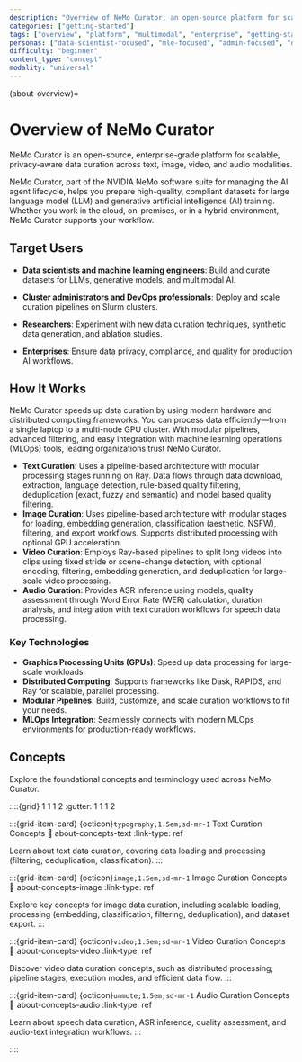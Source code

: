 ```yaml
---
description: "Overview of NeMo Curator, an open-source platform for scalable data curation across text, image, video, and audio modalities for AI training"
categories: ["getting-started"]
tags: ["overview", "platform", "multimodal", "enterprise", "getting-started"]
personas: ["data-scientist-focused", "mle-focused", "admin-focused", "devops-focused"]
difficulty: "beginner"
content_type: "concept"
modality: "universal"
---
```


(about-overview)=

# Overview of NeMo Curator

NeMo Curator is an open-source, enterprise-grade platform for scalable, privacy-aware data curation across text, image, video, and audio modalities.

NeMo Curator, part of the NVIDIA NeMo software suite for managing the AI agent lifecycle, helps you prepare high-quality, compliant datasets for large language model (LLM) and generative artificial intelligence (AI) training. Whether you work in the cloud, on-premises, or in a hybrid environment, NeMo Curator supports your workflow.

## Target Users

- **Data scientists and machine learning engineers**: Build and curate datasets for LLMs, generative models, and multimodal AI.

- **Cluster administrators and DevOps professionals**: Deploy and scale curation pipelines on Slurm clusters.
- **Researchers**: Experiment with new data curation techniques, synthetic data generation, and ablation studies.
- **Enterprises**: Ensure data privacy, compliance, and quality for production AI workflows.

## How It Works

NeMo Curator speeds up data curation by using modern hardware and distributed computing frameworks. You can process data efficiently—from a single laptop to a multi-node GPU cluster. With modular pipelines, advanced filtering, and easy integration with machine learning operations (MLOps) tools, leading organizations trust NeMo Curator.

- **Text Curation**: Uses a pipeline-based architecture with modular processing stages running on Ray. Data flows through data download, extraction, language detection, rule-based quality filtering, deduplication (exact, fuzzy and semantic) and model based quality filtering.
- **Image Curation**: Uses pipeline-based architecture with modular stages for loading, embedding generation, classification (aesthetic, NSFW), filtering, and export workflows. Supports distributed processing with optional GPU acceleration.
- **Video Curation**: Employs Ray-based pipelines to split long videos into clips using fixed stride or scene-change detection, with optional encoding, filtering, embedding generation, and deduplication for large-scale video processing.
- **Audio Curation**: Provides ASR inference using models, quality assessment through Word Error Rate (WER) calculation, duration analysis, and integration with text curation workflows for speech data processing.

### Key Technologies

- **Graphics Processing Units (GPUs)**: Speed up data processing for large-scale workloads.
- **Distributed Computing**: Supports frameworks like Dask, RAPIDS, and Ray for scalable, parallel processing.
- **Modular Pipelines**: Build, customize, and scale curation workflows to fit your needs.
- **MLOps Integration**: Seamlessly connects with modern MLOps environments for production-ready workflows.

## Concepts

Explore the foundational concepts and terminology used across NeMo Curator.

::::{grid} 1 1 1 2
:gutter: 1 1 1 2

:::{grid-item-card} {octicon}`typography;1.5em;sd-mr-1` Text Curation Concepts
:link: about-concepts-text
:link-type: ref

Learn about text data curation, covering data loading and processing (filtering, deduplication, classification).
:::

:::{grid-item-card} {octicon}`image;1.5em;sd-mr-1` Image Curation Concepts
:link: about-concepts-image
:link-type: ref

Explore key concepts for image data curation, including scalable loading, processing (embedding, classification, filtering, deduplication), and dataset export.
:::

:::{grid-item-card} {octicon}`video;1.5em;sd-mr-1` Video Curation Concepts
:link: about-concepts-video
:link-type: ref

Discover video data curation concepts, such as distributed processing, pipeline stages, execution modes, and efficient data flow.
:::

:::{grid-item-card} {octicon}`unmute;1.5em;sd-mr-1` Audio Curation Concepts
:link: about-concepts-audio
:link-type: ref

Learn about speech data curation, ASR inference, quality assessment, and audio-text integration workflows.
:::

::::
